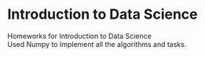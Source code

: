 # Introduction to Data Science
Homeworks for Introduction to Data Science  
Used Numpy to Implement all the algorithms and tasks.

